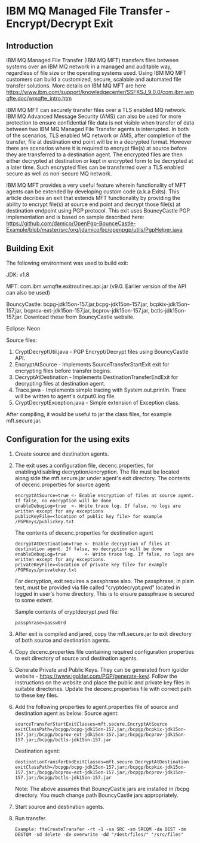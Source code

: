 # IBM MQ Managed File Transfer - Encrypt/Decrypt Exit

## Introduction
IBM MQ Managed File Transfer (IBM MQ MFT) transfers files between systems over an IBM MQ network in a managed and auditable way, regardless of file size or the operating systems used. Using IBM MQ MFT customers can build a customized, secure, scalable and automated file transfer solutions. More details on IBM MQ MFT are here https://www.ibm.com/support/knowledgecenter/SSFKSJ_9.0.0/com.ibm.wmqfte.doc/wmqfte_intro.htm

IBM MQ MFT can securely transfer files over a TLS enabled MQ network. IBM MQ Advanced Message Security (AMS) can also be used for more protection to ensure confidential file data is not visible when transfer of data between two IBM MQ Managed File Transfer agents is interrupted. In both of the scenarios, TLS enabled MQ network or AMS, after completion of the transfer, file at destination end point will be in a decrypted format. However there are scenarios where it is required to encrypt file(s) at source before they are transferred to a destination agent. The encrypted files are then either decrypted at destination or kept in encrypted form to be decrypted at a later time. Such encrypted files can be transferred over a TLS enabled secure as well as non-secure MQ network.

IBM MQ MFT provides a very useful feature wherein functionality of MFT agents can be extended by developing custom code (a.k.a Exits). This article decribes an exit that extends MFT functionality by providing the ability to encrypt file(s) at source end point and decrypt those file(s) at destination endpoint using PGP protocol. This exit uses BouncyCastle PGP implementation and is based on sample described here: https://github.com/damico/OpenPgp-BounceCastle-Example/blob/master/src/org/jdamico/bc/openpgp/utils/PgpHelper.java

## Building Exit
The following environment was used to build exit:

JDK: v1.8

MFT: com.ibm.wmqfte.exitroutines.api.jar (v9.0. Earlier version of the API can also be used)

BouncyCastle: bcpg-jdk15on-157.jar,bcpg-jdk15on-157.jar, bcpkix-jdk15on-157.jar, bcprov-ext-jdk15on-157.jar, bcprov-jdk15on-157.jar, bctls-jdk15on-157.jar. Download these from BouncyCastle website.

Eclipse: Neon

Source files:
1) CryptDecryptUtil.java - PGP Encrypt/Decrypt files using BouncyCastle API.
2) EncryptAtSource - Implements SourceTransferStartExit exit for encrypting files before transfer begins.
3) DecryptAtDestination - Implements DestinationTransferEndExit for decrypting files at destination agent.
4) Trace.java - Implements simple tracing with System.out.println. Trace will be written to agent's output0.log file.
5) CryptDecryptException.java - Simple extension of Exception class.

After compiling, it would be useful to jar the class files, for example mft.secure.jar.

## Configuration for the using exits
1) Create source and destination agents. 
2) The exit uses a configuration file, decenc.properties, for enabling/disabling decryption/encryption. The file must be located along side the mft.secure.jar under agent's exit directory.
   The contents of decenc.properties for source agent:
   ```
   encryptAtSource=true <- Enable encryption of files at source agent. If false, no encryption will be done
   enableDebugLog=true  <- Write trace log. If false, no logs are written except for any exceptions
   publicKeyFile=<location of public key file> for example /PGPKeys/publickey.txt
   ```
   The contents of decenc.properties for destination agent
   ```
   decryptAtDestination=true <- Enable decryption of files at destination agent. If false, no decryption will be done
   enableDebugLog=true       <- Write trace log. If false, no logs are written except for any exceptions.
   privateKeyFile=<location of private key file> for example /PGPKeys/privatekey.txt
   ```
   For decryption, exit requires a passphrase also. The passphrase, in plain text, must be provided via file called "cryptdecrypt.pwd" located in logged in user's home directory. This is to ensure passphrase is secured to some extent.
   
   Sample contents of cryptdecrypt.pwd file:
   ```
   passphrase=passw0rd
   ```
3) After exit is compiled and jared, copy the mft.secure.jar to exit directory of both source and destination agents.
4) Copy decenc.properties file containing required configuration properties to exit directory of source and destination agents.
5) Generate Private and Public Keys. They can be generated from igolder website - https://www.igolder.com/PGP/generate-key/. Follow the instructions on the website and place the public and private key files in suitable directories. Update the decenc.properties file with correct path to these key files.
6) Add the following properties to agent.properties file of source and destination agent as below:
   Source agent:
   ```
   sourceTransferStartExitClasses=mft.secure.EncryptAtSource
   exitClassPath=/bcpgp/bcpg-jdk15on-157.jar;/bcpgp/bcpkix-jdk15on-157.jar;/bcpgp/bcprov-ext-jdk15on-157.jar;/bcpgp/bcprov-jdk15on-157.jar;/bcpgp/bctls-jdk15on-157.jar
   ```
   Destination agent:
   ```
   destinationTransferEndExitClasses=mft.secure.DecryptAtDestination
   exitClassPath=/bcpgp/bcpg-jdk15on-157.jar;/bcpgp/bcpkix-jdk15on-157.jar;/bcpgp/bcprov-ext-jdk15on-157.jar;/bcpgp/bcprov-jdk15on-157.jar;/bcpgp/bctls-jdk15on-157.jar
   ```
   
   Note: The above assumes that BouncyCastle jars are installed in /bcpg directory. You much change path BouncyCastle jars appropriately.

7) Start source and destination agents.
8) Run transfer. 
   ```
   Example: fteCreateTransfer -rt -1 -sa SRC -sm SRCQM -da DEST -dm DESTQM -sd delete -de overwrite -dd "/dest/files/" "/src/files"
   ```
